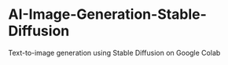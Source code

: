 # AI-Image-Generation-Stable-Diffusion
Text-to-image generation using Stable Diffusion on Google Colab
